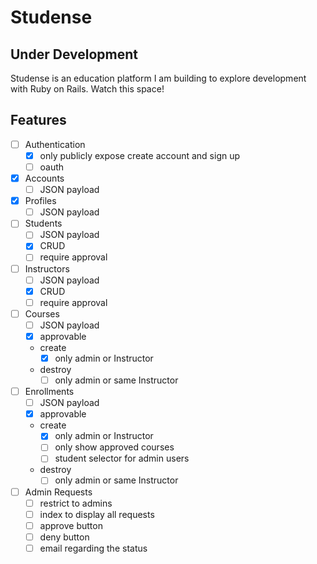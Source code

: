 # Studense

## Under Development

Studense is an education platform I am building to explore development with Ruby on Rails. Watch this space!

## Features

- [ ] Authentication
  - [x] only publicly expose create account and sign up
  - [ ] oauth
- [x] Accounts
  - [ ] JSON payload
- [x] Profiles
  - [ ] JSON payload
- [ ] Students
  - [ ] JSON payload
  - [x] CRUD
  - [ ] require approval
- [ ] Instructors
  - [ ] JSON payload
  - [x] CRUD
  - [ ] require approval
- [ ] Courses
  - [ ] JSON payload
  - [x] approvable
  - create
    - [x] only admin or Instructor
  - destroy
    - [ ] only admin or same Instructor
- [ ] Enrollments
  - [ ] JSON payload
  - [x] approvable
  - create
    - [x] only admin or Instructor
    - [ ] only show approved courses
    - [ ] student selector for admin users
  - destroy
    - [ ] only admin or same Instructor
- [ ] Admin Requests
  - [ ] restrict to admins
  - [ ] index to display all requests
  - [ ] approve button
  - [ ] deny button
  - [ ] email regarding the status
